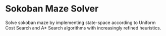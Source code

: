 # Sokoban Maze Solver
Solve sokoban maze by implementing state-space according to Uniform Cost Search and A* Search algorithms with increasingly refined heuristics.
